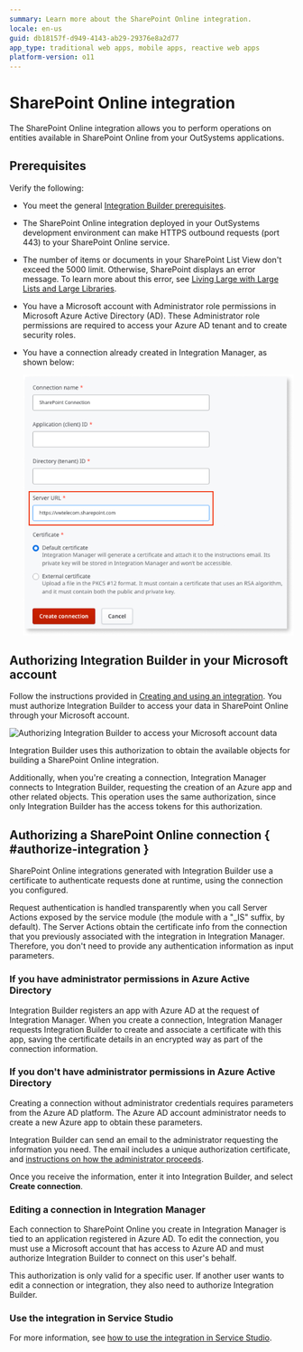 ```yaml
---
summary: Learn more about the SharePoint Online integration.
locale: en-us
guid: db18157f-d949-4143-ab29-29376e8a2d77
app_type: traditional web apps, mobile apps, reactive web apps
platform-version: o11
---
```


# SharePoint Online integration

The SharePoint Online integration allows you to perform operations on entities available in SharePoint Online from your OutSystems applications.

## Prerequisites

Verify the following:

* You meet the general [Integration Builder prerequisites](../set-up.md#prerequisites).

* The SharePoint Online integration deployed in your OutSystems development environment can make HTTPS outbound requests (port 443) to your SharePoint Online service.

* The number of items or documents in your SharePoint List View don't exceed the 5000 limit. Otherwise, SharePoint displays an error message. To learn more about this error, see [Living Large with Large Lists and Large Libraries](https://docs.microsoft.com/en-us/microsoft-365/community/large-lists-large-libraries-in-sharepoint#what-is-the-list-view-threshold).

* You have a Microsoft account with Administrator role permissions in Microsoft Azure Active Directory (AD). These Administrator role permissions are required to access your Azure AD tenant and to create security roles.

* You have a connection already created in Integration Manager, as shown below:

    ![Connection in Integration Manager](images/connection-ib.png)

## Authorizing Integration Builder in your Microsoft account

Follow the instructions provided in [Creating and using an integration](../use.md#create-use). You must authorize Integration Builder to access your data in SharePoint Online through your Microsoft account.

![Authorizing Integration Builder to access your Microsoft account data](images/ms-authorization-1.png)

Integration Builder uses this authorization to obtain the available objects for building a SharePoint Online integration.

Additionally, when you're creating a connection, Integration Manager connects to Integration Builder, requesting the creation of an Azure app and other related objects. This operation uses the same authorization, since only Integration Builder has the access tokens for this authorization.

## Authorizing a SharePoint Online connection { #authorize-integration }

SharePoint Online integrations generated with Integration Builder use a certificate to authenticate requests done at runtime, using the connection you configured.

Request authentication is handled transparently when you call Server Actions exposed by the service module (the module with a "_IS" suffix, by default). The Server Actions obtain the certificate info from the connection that you previously associated with the integration in Integration Manager. Therefore, you don't need to provide any authentication information as input parameters.

### If you have administrator permissions in Azure Active Directory

Integration Builder registers an app with Azure AD at the request of Integration Manager. When you create a connection, Integration Manager requests Integration Builder to create and associate a certificate with this app, saving the certificate details in an encrypted way as part of the connection information.

### If you don't have administrator permissions in Azure Active Directory

Creating a connection without administrator credentials requires parameters from the Azure AD platform. The Azure AD account administrator needs to create a new Azure app to obtain these parameters.

Integration Builder can send an email to the administrator requesting the information you need. The email includes a unique authorization certificate, and [instructions on how the administrator proceeds](how-register-ib-ms-sp-dv-d360.md).

Once you receive the information, enter it into Integration Builder, and select **Create connection**.

### Editing a connection in Integration Manager

Each connection to SharePoint Online you create in Integration Manager is tied to an application registered in Azure AD. To edit the connection, you must use a Microsoft account that has access to Azure AD and must authorize Integration Builder to connect on this user's behalf.

This authorization is only valid for a specific user. If another user wants to edit a connection or integration, they also need to authorize Integration Builder.

### Use the integration in Service Studio

For more information, see [how to use the integration in Service Studio](../use.md#use).
